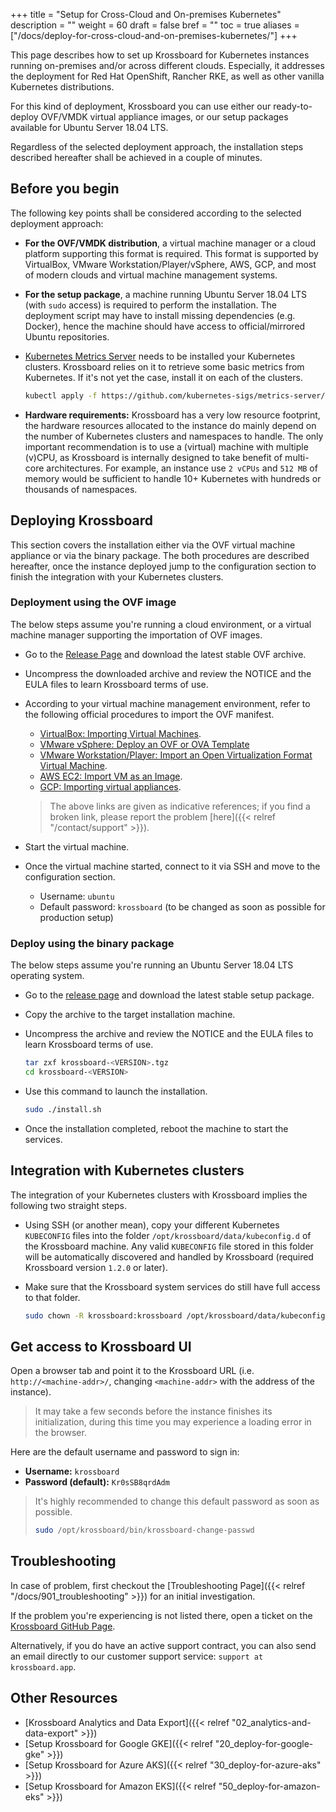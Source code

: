 +++
title = "Setup for Cross-Cloud and On-premises Kubernetes"
description = ""
weight = 60
draft = false
bref = ""
toc = true
aliases = ["/docs/deploy-for-cross-cloud-and-on-premises-kubernetes/"]
+++

This page describes how to set up Krossboard for Kubernetes instances running on-premises and/or across different clouds. Especially, it addresses the deployment for Red Hat OpenShift, Rancher RKE, as well as other vanilla Kubernetes distributions. 

For this kind of deployment, Krossboard you can use either our ready-to-deploy OVF/VMDK virtual appliance images, or our setup packages available for Ubuntu Server 18.04 LTS.

Regardless of the selected deployment approach, the installation steps described hereafter shall be achieved in a couple of minutes.

## Before you begin
The following key points shall be considered according to the selected deployment approach:

* **For the OVF/VMDK distribution**, a virtual machine manager or a cloud platform supporting this format is required. This format is supported by VirtualBox, VMware Workstation/Player/vSphere, AWS, GCP, and most of modern clouds and virtual machine management systems.
* **For the setup package**, a machine running Ubuntu Server 18.04 LTS (with `sudo` access) is required to perform the installation. The deployment script may have to install missing dependencies (e.g. Docker), hence the machine should have access to official/mirrored Ubuntu repositories.
* [Kubernetes Metrics Server](https://github.com/kubernetes-sigs/metrics-server) needs to be installed your Kubernetes clusters. Krossboard relies on it to retrieve some basic metrics from Kubernetes. If it's not yet the case, install it on each of the clusters. 
  
  
  ```bash
  kubectl apply -f https://github.com/kubernetes-sigs/metrics-server/releases/latest/download/components.yaml
  ```

* **Hardware requirements:** Krossboard has a very low resource footprint, the hardware resources allocated to the instance do mainly depend on the number of Kubernetes clusters and namespaces to handle. The only important recommendation is to use a (virtual) machine with multiple (v)CPU, as Krossboard is internally designed to take benefit of multi-core architectures. For example, an instance use `2 vCPUs` and `512 MB` of memory would be sufficient to handle 10+ Kubernetes with hundreds or thousands of namespaces. 

## Deploying Krossboard
This section covers the installation either via the OVF virtual machine appliance or via the binary package. The both procedures are described hereafter, once the instance deployed jump to the configuration section to finish the integration with your Kubernetes clusters.

### Deployment using the OVF image
The below steps assume you're running a cloud environment, or a virtual machine manager supporting the importation of OVF images.

* Go to the [Release Page](https://github.com/2-alchemists/krossboard/releases) and download the latest stable OVF archive.
* Uncompress the downloaded archive and review the NOTICE and the EULA files to learn Krossboard terms of use.
* According to your virtual machine management environment, refer to the following official procedures to import the OVF manifest.
  * [VirtualBox: Importing Virtual Machines](https://docs.oracle.com/en/virtualization/virtualbox/6.0/user/ovf.html#ovf-about).
  * [VMware vSphere: Deploy an OVF or OVA Template](https://docs.vmware.com/en/VMware-vSphere/7.0/com.vmware.vsphere.vm_admin.doc/GUID-17BEDA21-43F6-41F4-8FB2-E01D275FE9B4.html)
  * [VMware Workstation/Player: Import an Open Virtualization Format Virtual Machine](https://docs.vmware.com/en/VMware-Workstation-Player-for-Linux/14.0/com.vmware.player.linux.using.doc/GUID-DDCBE9C0-0EC9-4D09-8042-18436DA62F7A.html).
  * [AWS EC2: Import VM as an Image](https://docs.aws.amazon.com/fr_fr/vm-import/latest/userguide/vmimport-image-import.html#import-vm-image).
  * [GCP: Importing virtual appliances](https://cloud.google.com/compute/docs/import/import-ovf-files). 
    
  > The above links are given as indicative references; if you find a broken link, please report the problem [here]({{< relref "/contact/support" >}}).
* Start the virtual machine.
* Once the virtual machine started, connect to it via SSH and move to the configuration section.
  * Username: `ubuntu`
  * Default password: `krossboard` (to be changed as soon as possible for production setup)

### Deploy using the binary package
The below steps assume you're running an Ubuntu Server 18.04 LTS operating system.

* Go to the [release page](https://github.com/2-alchemists/krossboard/releases) and download the latest stable setup package.
* Copy the archive to the target installation machine.
* Uncompress the archive and review the NOTICE and the EULA files to learn Krossboard terms of use.
  ```sh
  tar zxf krossboard-<VERSION>.tgz
  cd krossboard-<VERSION>
  ```
* Use this command to launch the installation.

  ```sh
  sudo ./install.sh
  ```
* Once the installation completed, reboot the machine to start the services.

## Integration with Kubernetes clusters
The integration of your Kubernetes clusters with Krossboard implies the following two straight steps.

* Using SSH (or another mean), copy your different Kubernetes `KUBECONFIG` files into the folder `/opt/krossboard/data/kubeconfig.d` of the Krossboard machine. Any valid `KUBECONFIG` file stored in this folder will be automatically discovered and handled by Krossboard (required Krossboard version `1.2.0` or later).
* Make sure that the Krossboard system services do still have full access to that folder.

  ```sh
  sudo chown -R krossboard:krossboard /opt/krossboard/data/kubeconfig.d
  ```

## Get access to Krossboard UI
Open a browser tab and point it to the Krossboard URL (i.e. `http://<machine-addr>/`, changing `<machine-addr>` with the address of the instance).

> It may take a few seconds before the instance finishes its initialization, during this time you may experience a loading error in the browser.

Here are the default username and password to sign in:

* **Username:** `krossboard`
* **Password (default):** `Kr0sSB8qrdAdm`

> It's highly recommended to change this default password as soon as possible.
> ```bash
> sudo /opt/krossboard/bin/krossboard-change-passwd
> ```

## Troubleshooting
In case of problem, first checkout the [Troubleshooting Page]({{< relref "/docs/901_troubleshooting" >}}) for an initial investigation.

If the problem you're experiencing is not listed there, open a ticket on the [Krossboard GitHub Page](https://github.com/2-alchemists/krossboard/issues).

Alternatively, if you do have an active support contract, you can also send an email directly to our customer support service: `support at krossboard.app`.

## Other Resources
* [Krossboard Analytics and Data Export]({{< relref "02_analytics-and-data-export" >}})
* [Setup Krossboard for Google GKE]({{< relref "20_deploy-for-google-gke" >}})
* [Setup Krossboard for Azure AKS]({{< relref "30_deploy-for-azure-aks" >}})
* [Setup Krossboard for Amazon EKS]({{< relref "50_deploy-for-amazon-eks" >}})
